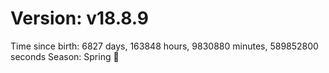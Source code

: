 # Version: v18.8.9
Time since birth: 6827 days, 163848 hours, 9830880 minutes, 589852800 seconds
Season: Spring 🌸
